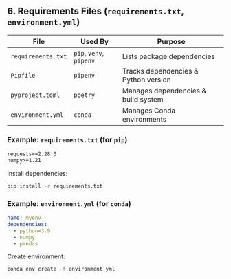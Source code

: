 ## **6. Requirements Files (`requirements.txt`, `environment.yml`)**
| **File** | **Used By** | **Purpose** |
|---------|------------|------------|
| `requirements.txt` | `pip`, `venv`, `pipenv` | Lists package dependencies |
| `Pipfile` | `pipenv` | Tracks dependencies & Python version |
| `pyproject.toml` | `poetry` | Manages dependencies & build system |
| `environment.yml` | `conda` | Manages Conda environments |

### **Example: `requirements.txt` (for `pip`)**
```txt
requests==2.28.0
numpy>=1.21
```
Install dependencies:
```bash
pip install -r requirements.txt
```

### **Example: `environment.yml` (for `conda`)**
```yaml
name: myenv
dependencies:
  - python=3.9
  - numpy
  - pandas
```
Create environment:
```bash
conda env create -f environment.yml
```
